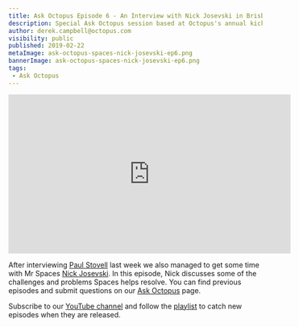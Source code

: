 ```yaml
---
title: Ask Octopus Episode 6 - An Interview with Nick Josevski in Brisbane. We discuss all things Spaces!
description: Special Ask Octopus session based at Octopus's annual kick off in Brisbane. 
author: derek.campbell@octopus.com
visibility: public
published: 2019-02-22
metaImage: ask-octopus-spaces-nick-josevski-ep6.png
bannerImage: ask-octopus-spaces-nick-josevski-ep6.png
tags:
 - Ask Octopus
---
```


<iframe width="560"  height="316" src="https://www.youtube.com/embed/wntIQYtVPKY" frameborder="0" allowfullscreen></iframe>

After interviewing [Paul Stovell](https://twitter.com/paulstovell) last week we also managed to get some time with Mr Spaces [Nick Josevski](https://twitter.com/nickjosevski). In this episode, Nick discusses some of the challenges and problems Spaces helps resolve. You can find previous episodes and submit questions on our [Ask Octopus](https://hello.octopus.com/ask-octopus) page.


Subscribe to our [YouTube channel](https://www.youtube.com/channel/UCURDSDCwx9ZiCMcLdc8d6Uw?sub_confirmation=1) and follow the [playlist](https://www.youtube.com/playlist?list=PLAGskdGvlaw3-cd9rPiwhwfUo7kDGnOBh) to catch new episodes when they are released.

